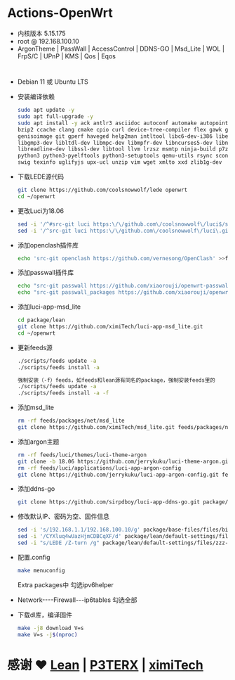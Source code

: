 # Actions-OpenWrt

- 内核版本 5.15.175
- root  @  192.168.100.10
- ArgonTheme | PassWall | AccessControl | DDNS-GO | Msd_Lite | WOL | FrpS/C | UPnP | KMS | Qos | Eqos
#

- Debian 11 或 Ubuntu LTS
- 安装编译依赖
   ```bash
   sudo apt update -y
   sudo apt full-upgrade -y
   sudo apt install -y ack antlr3 asciidoc autoconf automake autopoint binutils bison build-essential \
   bzip2 ccache clang cmake cpio curl device-tree-compiler flex gawk gcc-multilib g++-multilib gettext \
   genisoimage git gperf haveged help2man intltool libc6-dev-i386 libelf-dev libfuse-dev libglib2.0-dev \
   libgmp3-dev libltdl-dev libmpc-dev libmpfr-dev libncurses5-dev libncursesw5-dev libpython3-dev \
   libreadline-dev libssl-dev libtool llvm lrzsz msmtp ninja-build p7zip p7zip-full patch pkgconf \
   python3 python3-pyelftools python3-setuptools qemu-utils rsync scons squashfs-tools subversion \
   swig texinfo uglifyjs upx-ucl unzip vim wget xmlto xxd zlib1g-dev
   ```

- 下载LEDE源代码
   ```bash
   git clone https://github.com/coolsnowwolf/lede openwrt
   cd ~/openwrt
   ```
   
- 更改Luci为18.06
   ```bash
   sed -i '/^#src-git luci https:\/\/github.com\/coolsnowwolf\/luci$/s/^#//' feeds.conf.default
   sed -i '/^src-git luci https:\/\/github.com\/coolsnowwolf\/luci\.git;openwrt-23\.05$/s/^/#/' feeds.conf.default
   ```
   
- 添加openclash插件库
   ```bash
   echo 'src-git openclash https://github.com/vernesong/OpenClash' >>feeds.conf.default
   ```

- 添加passwall插件库
   ```bash
   echo "src-git passwall https://github.com/xiaorouji/openwrt-passwall.git;main" >> "feeds.conf.default"
   echo "src-git passwall_packages https://github.com/xiaorouji/openwrt-passwall-packages.git;main" >> "feeds.conf.default"
   ```

- 添加luci-app-msd_lite
  ```bash
  cd package/lean
  git clone https://github.com/ximiTech/luci-app-msd_lite.git
  cd ~/openwrt
  ```

- 更新feeds源
  ```bash
  ./scripts/feeds update -a
  ./scripts/feeds install -a
  ```
  ```bash
  强制安装（-f）feeds，如feeds和lean源有同名的package，强制安装feeds里的
  ./scripts/feeds update -a
  ./scripts/feeds install -a -f 
  ```

- 添加msd_lite
  ```bash
  rm -rf feeds/packages/net/msd_lite
  git clone https://github.com/ximiTech/msd_lite.git feeds/packages/net/msd_lite
  ```

- 添加argon主题
  ```bash
  rm -rf feeds/luci/themes/luci-theme-argon
  git clone -b 18.06 https://github.com/jerrykuku/luci-theme-argon.git feeds/luci/themes/luci-theme-argon
  rm -rf feeds/luci/applications/luci-app-argon-config
  git clone https://github.com/jerrykuku/luci-app-argon-config.git feeds/luci/applications/luci-app-argon-config
  ```

- 添加ddns-go
  ```bash
  git clone https://github.com/sirpdboy/luci-app-ddns-go.git package/ddns-go
  ```

- 修改默认IP、密码为空、固件信息
  ```bash
  sed -i 's/192.168.1.1/192.168.100.10/g' package/base-files/files/bin/config_generate
  sed -i '/CYXluq4wUazHjmCDBCqXF/d' package/lean/default-settings/files/zzz-default-settings
  sed -i "s/LEDE /Z-turn /g" package/lean/default-settings/files/zzz-default-settings
  ```

- 配置.config
  ```bash
  make menuconfig
  ```
  Extra packages中  勾选ipv6helper
-
  Network----Firewall---ip6tables 勾选全部
  
  
- 下载dl库，编译固件
  ```bash
  make -j8 download V=s
  make V=s -j$(nproc)
  ```

#
# 感谢 ❤️  [Lean](https://github.com/coolsnowwolf/lede) |  [P3TERX](https://github.com/P3TERX/Actions-OpenWrt)  |  [ximiTech ](https://github.com/ximiTech)

